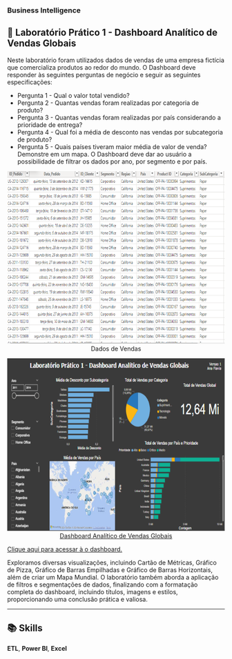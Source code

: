 
### Business Intelligence

## 📍 Laboratório Prático 1 - Dashboard Analítico de Vendas Globais
Neste laboratório foram utilizados dados de vendas de uma empresa fictícia que comercializa produtos ao redor do mundo.
O Dashboard deve responder às seguintes perguntas de negócio e seguir as seguintes especificações:
- Pergunta 1 - Qual o valor total vendido?
- Pergunta 2 - Quantas vendas foram realizadas por categoria de produto?
- Pergunta 3 - Quantas vendas foram realizadas por país considerando a prioridade de entrega?
- Pergunta 4 - Qual foi a média de desconto nas vendas por subcategoria de produto?
- Pergunta 5 - Quais países tiveram maior média de valor de venda? Demonstre em um mapa.
O Dashboard deve dar ao usuário a possibilidade de filtrar os dados por ano, por segmento e por país.

<p align="center">
<img src="https://github.com/anaflavialoredo/BI_Vendas_Globais/blob/main/dados.png" border="0"  height="400" "width="670"> <br>
  Dados de Vendas <a href="/">
</p>

<p align="center">
<img src="https://github.com/anaflavialoredo/BI_Vendas_Globais/blob/main/dash.png" border="0"  height="400" "width="700"> <br>
  Dashboard Analítico de Vendas Globais  <a href="/">
</p>

 <a href="https://edufecap-my.sharepoint.com/:u:/g/personal/ana_santos22_edu_fecap_br/ES_NrTiO_FdAjIkrfMU-dSoBrcHjywwiPnDh_A6M46vhGg?e=ZhCxb9"> Clique aqui para acessar à o dashboard. </a> <br>



Exploramos diversas visualizações, incluindo Cartão de Métricas, Gráfico de Pizza, Gráfico de Barras Empilhadas e Gráfico de Barras Horizontais, além de criar um Mapa Mundial. O laboratório também aborda a aplicação de filtros e segmentações de dados, finalizando com a formatação completa do dashboard, incluindo títulos, imagens e estilos, proporcionando uma conclusão prática e valiosa.

---

## 📚 Skills

 **ETL**, **Power BI**, **Excel**

